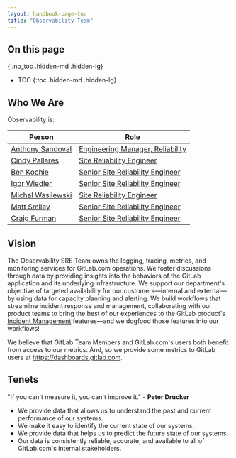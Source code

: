 ```yaml
---
layout: handbook-page-toc
title: "Observability Team"
---
```


## On this page
{:.no_toc .hidden-md .hidden-lg}

- TOC
{:toc .hidden-md .hidden-lg}

## Who We Are

Observability is:

| Person | Role |
| ------ | ------ |
|[Anthony Sandoval](/company/team/#AnthonySandoval)|[Engineering Manager, Reliability](https://about.gitlab.com/job-families/engineering/engineering-management-infrastructure/#engineering-manager-reliability)|
|[Cindy Pallares](/company/team/#cindy)|[Site Reliability Engineer](/job-families/engineering/site-reliability-engineer/)|
|[Ben Kochie](/company/team/#bjk-gitlab)|[Senior Site Reliability Engineer](/job-families/engineering/site-reliability-engineer/)|
|[Igor Wiedler](/company/team/#igorwwwwwwwwwwwwwwwwwwww)|[Senior Site Reliability Engineer](/job-families/engineering/site-reliability-engineer/)|
|[Michal Wasilewski](/company/team/#mwasilewski-gitlab)|[Site Reliability Engineer](/job-families/engineering/site-reliability-engineer/)|
|[Matt Smiley](/company/team/#msmiley)|[Senior Site Reliability Engineer](/job-families/engineering/site-reliability-engineer/)|
|[Craig Furman](/company/team/#craigf)|[Senior Site Reliability Engineer](/job-families/engineering/site-reliability-engineer/)|


## Vision

The Observability SRE Team owns the logging, tracing, metrics, and monitoring services for GitLab.com operations. We foster discussions through data by providing insights into the behaviors of the GitLab application and its underlying infrastructure. We support our department's objective of targeted availability for our customers&mdash;internal and external&mdash;by using data for capacity planning and alerting. We build workflows that streamline incident response and management, collaborating with our product teams to bring the best of our experiences to the GitLab product's [Incident Management](https://docs.gitlab.com/ee/operations/incident_management/) features&mdash;and we dogfood those features into our workflows!

We believe that GitLab Team Members and GitLab.com's users both benefit from access to our metrics. And, so we provide some metrics to GitLab users at https://dashboards.gitlab.com.


## Tenets

"If you can't measure it, you can't improve it." - __Peter Drucker__ 

- We provide data that allows us to understand the past and current performance of our systems. 
- We make it easy to identify the current state of our systems.
- We provide data that helps us to predict the future state of our systems.
- Our data is consistently reliable, accurate, and available to all of GitLab.com's internal stakeholders.
